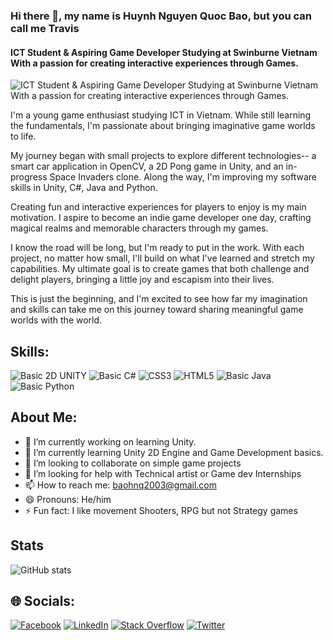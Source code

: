 ### Hi there 👋, my name is Huynh Nguyen Quoc Bao, but you can call me Travis
#### ICT Student & Aspiring Game Developer Studying at Swinburne Vietnam With a passion for creating interactive experiences through Games.
![ICT Student & Aspiring Game Developer Studying at Swinburne Vietnam With a passion for creating interactive experiences through Games.](https://elearningindustry.com/wp-content/uploads/2021/11/shutterstock_1869188803.jpg)

I'm a young game enthusiast studying ICT in Vietnam. While still learning the fundamentals, I'm passionate about bringing imaginative game worlds to life.

My journey began with small projects to explore different technologies-- a smart car application in OpenCV, a 2D Pong game in Unity, and an in-progress Space Invaders clone. Along the way, I'm improving my software skills in Unity, C#, Java and Python.

Creating fun and interactive experiences for players to enjoy is my main motivation. I aspire to become an indie game developer one day, crafting magical realms and memorable characters through my games.

I know the road will be long, but I'm ready to put in the work. With each project, no matter how small, I'll build on what I've learned and stretch my capabilities. My ultimate goal is to create games that both challenge and delight players, bringing a little joy and escapism into their lives.

This is just the beginning, and I'm excited to see how far my imagination and skills can take me on this journey toward sharing meaningful game worlds with the world.

## Skills: 
 ![Basic 2D UNITY](https://img.shields.io/badge/Unity-%2320232a.svg?style=flat&logo=unity&logoColor=white) ![Basic C#](https://img.shields.io/badge/c%23-%23239120.svg?style=flat&logo=c-sharp&logoColor=white) ![CSS3](https://img.shields.io/badge/css3-%231572B6.svg?style=flat&logo=css3&logoColor=white) ![HTML5](https://img.shields.io/badge/html5-%23E34F26.svg?style=flat&logo=html5&logoColor=white) ![Basic Java](https://img.shields.io/badge/java-%23ED8B00.svg?style=flat&logo=java&logoColor=white) ![Basic Python](https://img.shields.io/badge/python-3670A0?style=flat&logo=python&logoColor=ffdd54)

## About Me: 
- 🔭 I’m currently working on learning Unity. 
- 🌱 I’m currently learning Unity 2D Engine and Game Development basics. 
- 👯 I’m looking to collaborate on simple game projects 
- 🤔 I’m looking for help with Technical artist or Game dev Internships 
- 📫 How to reach me: baohnq2003@gmail.com 
- 😄 Pronouns: He/him 
- ⚡ Fun fact: I like movement Shooters, RPG but not Strategy games 

## Stats
![GitHub stats](https://github-readme-stats.vercel.app/api?username=TravisHouston&show_icons=true&theme=synthwave)  

## 🌐 Socials:
[![Facebook](https://img.shields.io/badge/Facebook-%231877F2.svg?logo=Facebook&logoColor=white)](https://facebook.com/TravisKaslana213) [![LinkedIn](https://img.shields.io/badge/LinkedIn-%230077B5.svg?logo=linkedin&logoColor=white)](https://linkedin.com/in/huynh-nguyen-quoc-bao-6b7ab6236) [![Stack Overflow](https://img.shields.io/badge/-Stackoverflow-FE7A16?logo=stack-overflow&logoColor=white)](https://stackoverflow.com/users/21436141) [![Twitter](https://img.shields.io/badge/Twitter-%231DA1F2.svg?logo=Twitter&logoColor=white)](https://twitter.com/Travis_BP) 




